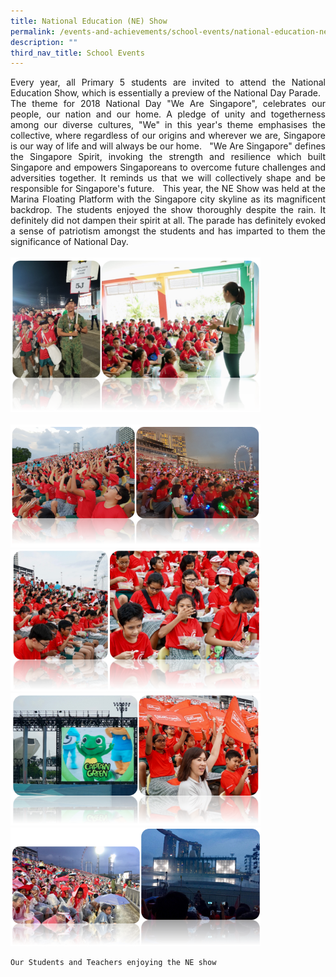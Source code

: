 ```yaml
---
title: National Education (NE) Show
permalink: /events-and-achievements/school-events/national-education-ne-show/
description: ""
third_nav_title: School Events
---
```

<p style="text-align: justify">Every year, all Primary 5 students are invited to attend the National Education Show, which is essentially a preview of the National Day Parade.   The theme for 2018 National Day "We Are Singapore", celebrates our people, our nation and our home. A pledge of unity and togetherness among our diverse cultures, "We" in this year's theme emphasises the collective, where regardless of our origins and wherever we are, Singapore is our way of life and will always be our home.   "We Are Singapore" defines the Singapore Spirit, invoking the strength and resilience which built Singapore and empowers Singaporeans to overcome future challenges and adversities together. It reminds us that we will collectively shape and be responsible for Singapore's future.   This year, the NE Show was held at the Marina Floating Platform with the Singapore city skyline as its magnificent backdrop. The students enjoyed the show thoroughly despite the rain. It definitely did not dampen their spirit at all. The parade has definitely evoked a sense of patriotism amongst the students and has imparted to them the significance of National Day.
<br>
<br>
<img src="/images/NE1.png" 
         style="width:400px"
			/>
<br>
<br>
<img src="/images/NE2.png" 
         style="width:400px"
			/>
<br>
<img src="/images/NE3.png" 
         style="width:400px"
			/>
<br>
<img src="/images/NE4.png" 
         style="width:400px"
			/>
<br>
<img src="/images/NE5.png" 
         style="width:400px"
			/>

	Our Students and Teachers enjoying the NE show